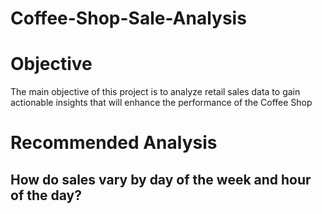 # Coffee-Shop-Sale-Analysis
# Objective

The main objective of this project is to analyze retail sales data to gain actionable insights that will enhance the performance of the Coffee Shop
# Recommended Analysis
## How do sales vary by day of the week and hour of the day?
